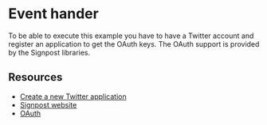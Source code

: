# Event hander
To be able to execute this example you have to have a Twitter account and register an application to get the OAuth keys.
The OAuth support is provided by the Signpost libraries.

## Resources
* [Create a new Twitter application](https://dev.twitter.com/apps/new)
* [Signpost website](http://code.google.com/p/oauth-signpost)
* [OAuth](http://en.wikipedia.org/wiki/OAuth)
